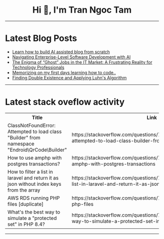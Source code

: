 <h1 align="center">Hi 👋, I'm Tran Ngoc Tam</h1>

---

# Latest Blog Posts 
<!-- BLOG-POST-LIST:START -->
- [Learn how to build AI assisted blog from scratch](https://dev.to/ivictbor/learn-how-to-build-ai-assisted-blog-from-scratch-4fl1)
- [Navigating Enterprise-Level Software Development with AI](https://dev.to/get_pieces/navigating-enterprise-level-software-development-with-ai-old)
- [The Enigma of “Ghost” Jobs in the IT Market: A Frustrating Reality for Technology Professionals](https://dev.to/kayon_ariel/the-enigma-of-ghost-jobs-in-the-it-market-a-frustrating-reality-for-technology-professionals-53e0)
- [Memorizing on my first days learning how to code..](https://dev.to/roy_weru/memorizing-on-my-first-days-learning-how-to-code-1he1)
- [Finding Double Existence and Applying Luhn&#39;s Algorithm](https://dev.to/aplgr/finding-double-existence-and-applying-luhns-algorithm-44o3)
<!-- BLOG-POST-LIST:END -->

---

# Latest stack oveflow activity
<table>
  <tr><th>Title</th><th>Link</th></tr>
  <!-- STACKOVERFLOW:START --><tr><td>ClassNotFoundError: Attempted to load class &quot;Builder&quot; from namespace &quot;Endroid\QrCode\Builder&quot;</td><td>https://stackoverflow.com/questions/79079598/classnotfounderror-attempted-to-load-class-builder-from-namespace-endroid-qr</td></tr><tr><td>How to use amphp with postgres transactions?</td><td>https://stackoverflow.com/questions/79079485/how-to-use-amphp-with-postgres-transactions</td></tr><tr><td>How to filter a list in laravel and return it as json without index keys from the array</td><td>https://stackoverflow.com/questions/79079478/how-to-filter-a-list-in-laravel-and-return-it-as-json-without-index-keys-from-th</td></tr><tr><td>AWS RDS running PHP files [duplicate]</td><td>https://stackoverflow.com/questions/79079114/aws-rds-running-php-files</td></tr><tr><td>What&#39;s the best way to simulate a &quot;protected set&quot; in PHP 8.4?</td><td>https://stackoverflow.com/questions/79079088/whats-the-best-way-to-simulate-a-protected-set-in-php-8-4</td></tr><!-- STACKOVERFLOW:END -->
</table>

---


